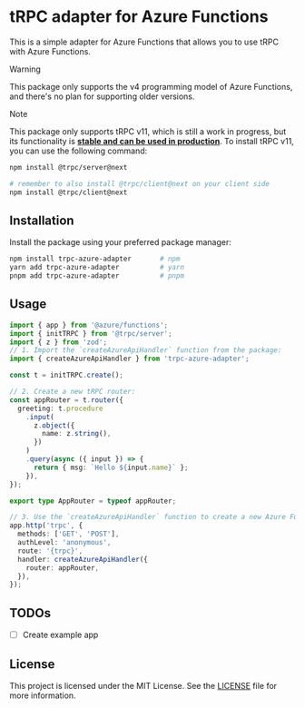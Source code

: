 # tRPC adapter for Azure Functions

This is a simple adapter for Azure Functions that allows you to use tRPC with Azure Functions.

> [!WARNING]
>
> This package only supports the v4 programming model of Azure Functions, and there's no plan for supporting older versions.

> [!NOTE]
>
> This package only supports tRPC v11, which is still a work in progress, but its functionality is [**stable and can be used in production**](https://github.com/trpc/trpc/blob/1b49f89c30bae4553ed73d267c774d7da42e154c/README.md?plain=1#L45). To install tRPC v11, you can use the following command:
>
> ```bash
> npm install @trpc/server@next
>
> # remember to also install @trpc/client@next on your client side
> npm install @trpc/client@next
> ```

## Installation

Install the package using your preferred package manager:

```bash
npm install trpc-azure-adapter       # npm
yarn add trpc-azure-adapter          # yarn
pnpm add trpc-azure-adapter          # pnpm
```

## Usage

```typescript
import { app } from '@azure/functions';
import { initTRPC } from '@trpc/server';
import { z } from 'zod';
// 1. Import the `createAzureApiHandler` function from the package:
import { createAzureApiHandler } from 'trpc-azure-adapter';

const t = initTRPC.create();

// 2. Create a new tRPC router:
const appRouter = t.router({
  greeting: t.procedure
    .input(
      z.object({
        name: z.string(),
      })
    )
    .query(async ({ input }) => {
      return { msg: `Hello ${input.name}` };
    }),
});

export type AppRouter = typeof appRouter;

// 3. Use the `createAzureApiHandler` function to create a new Azure Functions handler passing in the tRPC router:
app.http('trpc', {
  methods: ['GET', 'POST'],
  authLevel: 'anonymous',
  route: '{trpc}',
  handler: createAzureApiHandler({
    router: appRouter,
  }),
});
```

## TODOs

- [ ] Create example app

## License

This project is licensed under the MIT License. See the [LICENSE](LICENSE) file for more information.

